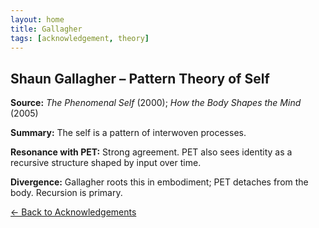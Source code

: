```yaml
---
layout: home
title: Gallagher
tags: [acknowledgement, theory]
---
```


## Shaun Gallagher – Pattern Theory of Self

**Source:** *The Phenomenal Self* (2000); *How the Body Shapes the Mind* (2005)

**Summary:** The self is a pattern of interwoven processes.

**Resonance with PET:** Strong agreement. PET also sees identity as a recursive structure shaped by input over time.

**Divergence:** Gallagher roots this in embodiment; PET detaches from the body. Recursion is primary.

[← Back to Acknowledgements](/ideas/acknowledgements/)
